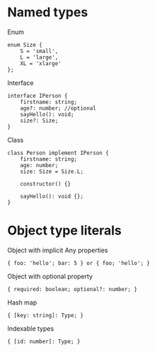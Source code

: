 # Named types

Enum
```
enum Size {
    S = 'small',
    L = 'large',
    XL = 'xlarge'
};
```

Interface
```
interface IPerson {
    firstname: string;
    age?: number; //optional
    sayHello(): void;
    size?: Size;
}
```

Class
```
class Person implement IPerson {
    firstname: string;
    age: number;
    size: Size = Size.L;

    constructor() {}

    sayHello(): void {};
}
```

# Object type literals

Object with implicit Any properties
```
{ foo: 'hello'; bar: 5 } or { foo; 'hello'; }
```

Object with optional property
```
{ required: boolean; optional?: number; }
```

Hash map
```
{ [key: string]: Type; }
```

Indexable types
```
{ [id: number]: Type; }
```
